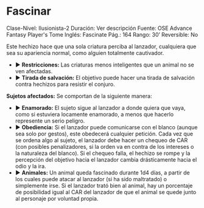 # Fascinar

Clase-Nivel: Ilusionista-2
Duración: Ver descripción
Fuente: OSE Advance Fantasy Player's Tome
Inglés: Fascinate
Pág.: 164
Rango: 30’
Reversible: No

Este hechizo hace que una sola criatura perciba al lanzador, cualquiera que sea su apariencia normal, como alguien totalmente cautivador. 

- ▶ **Restricciones:** Las criaturas menos inteligentes que un animal no se ven afectadas.
- ▶ **Tirada de salvación:** El objetivo puede hacer una tirada de salvación contra hechizos para resistir el conjuro.

**Sujetos afectados:** Se comportan de la siguiente manera: 

- ▶ **Enamorado:** El sujeto sigue al lanzador a donde quiera que vaya, como si estuviera locamente enamorado, a menos que hacerlo represente un serio peligro.
- ▶ **Obediencia:** Si el lanzador puede comunicarse con el blanco (aunque sea solo por gestos), este obedecerá cualquier petición. Cada vez que se ordena algo al sujeto, el lanzador debe hacer un chequeo de CAR (con posibles penalizadores, si la orden va en contra de los intereses o la naturaleza del blanco). Si el chequeo falla, el hechizo se rompe y la percepción del objetivo hacia el lanzador cambia drásticamente hacia el odio y la ira.
- ▶ **Animales:** Un animal queda fascinado durante 1d4 días, a partir de los cuales puede atacar al lanzador (si ha sido maltratado) o simplemente irse. Si el lanzador trató bien al animal, hay un porcentaje de posibilidad igual al CAR del lanzador de que el animal se quede junto al personaje por voluntad propia.